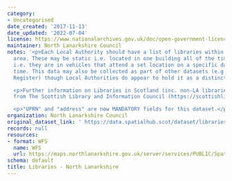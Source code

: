 ```yaml
---
category:
- Uncategorised
date_created: '2017-11-13'
date_updated: '2022-07-04'
license: https://www.nationalarchives.gov.uk/doc/open-government-licence/version/3/
maintainer: North Lanarkshire Council
notes: '<p>Each Local Authority should have a list of libraries within their Council
  area. These may be static i.e. located in one building all of the time, or mobile
  i.e. they are in vehicles that attend a set location on a specific day at a certain
  time. This data may also be collected as part of other datasets (e.g. Council Asset
  Register) though Local Authorities do appear to hold it as a distinct layer.</p>

  <p>Further information on Libraries in Scotland (inc. non-LA libraries) is available
  from The Scottish Library and Information Council (https://scottishlibraries.org/)</p>

  <p>"UPRN" and "address" are now MANDATORY fields for this dataset.</p>'
organization: North Lanarkshire Council
original_dataset_link: ' https://data.spatialhub.scot/dataset/libraries-nl'
records: null
resources:
- format: WFS
  name: WFS
  url: https://maps.northlanarkshire.gov.uk/server/services/PUBLIC/SpatialHubLayers/MapServer/WFSServer?request=GetCapabilities&service=WFS
schema: default
title: Libraries - North Lanarkshire
---
```

